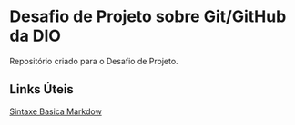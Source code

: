# Desafio de Projeto sobre Git/GitHub da DIO
Repositório criado para o Desafio de Projeto.
## Links Úteis
[Sintaxe Basica Markdow](https://www.markdownguide.org/basic-syntax/)
